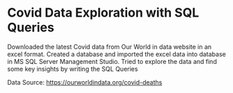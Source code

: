 # Covid Data Exploration with SQL Queries

Downloaded the latest Covid data from Our World in data website in an excel format.
Created a database and imported the excel data into database in MS SQL Server Management Studio.
Tried to explore the data and find some key insights by writing the SQL Queries


Data Source: https://ourworldindata.org/covid-deaths
